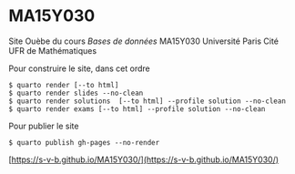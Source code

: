 # MA15Y030

Site Ouèbe du cours *Bases de données* MA15Y030 Université Paris Cité UFR de Mathématiques

Pour construire le site, dans cet ordre 

```{.bash}
$ quarto render [--to html]
$ quarto render slides --no-clean
$ quarto render solutions  [--to html] --profile solution --no-clean
$ quarto render exams [--to html] --profile solution --no-clean
```

Pour publier le site 

```{.bash}
$ quarto publish gh-pages --no-render 
```

[https://s-v-b.github.io/MA15Y030/](https://s-v-b.github.io/MA15Y030/)

